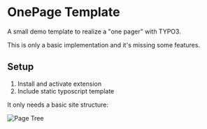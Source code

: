 # OnePage Template

A small demo template to realize a "one pager" with TYPO3.

This is only a basic implementation and it's missing some features.

## Setup


1. Install and activate extension
2. Include static typoscript template

It only needs a basic site structure:

![Page Tree](https://bitbucket.org/wowawebdesign/wwonepagetemplate/src/master/Resources/Public/Images/pagetree.png "Page Tree")
